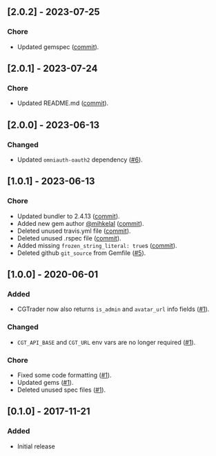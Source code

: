 ## [2.0.2] - 2023-07-25

### Chore

- Updated gemspec ([commit](https://github.com/CGTrader/omniauth-cgtrader/commit/13aae9cb45f0a821c248cf435c96c9941ebea607)).

## [2.0.1] - 2023-07-24

### Chore

- Updated README.md ([commit](https://github.com/CGTrader/omniauth-cgtrader/commit/b1b7850b66661be3b9e13fa2ec39b629b8f259af)).

## [2.0.0] - 2023-06-13

### Changed

- Updated `omniauth-oauth2` dependency ([#6](https://github.com/CGTrader/omniauth-cgtrader/pull/6)).

## [1.0.1] - 2023-06-13

### Chore

- Updated bundler to 2.4.13 ([commit](https://github.com/CGTrader/omniauth-cgtrader/commit/6f13eaeb1608cfb4b18d5d91ce3d18d0565addf6)).
- Added new gem author [@mihkelal](https://github.com/mihkelal) ([commit](https://github.com/CGTrader/omniauth-cgtrader/commit/b41e38868043b8948d0e3f6ebef14e1266bfcb29)).
- Deleted unused travis.yml file ([commit](https://github.com/CGTrader/omniauth-cgtrader/commit/54ca91a44b66e382212b0c73d425374184b31ae7)).
- Deleted unused .rspec file ([commit](https://github.com/CGTrader/omniauth-cgtrader/commit/971b1d5bcfaa7510b173d090b7bc6a72bdffba17)).
- Added missing `frozen_string_literal: true`s ([commit](https://github.com/CGTrader/omniauth-cgtrader/commit/79fea31423690787f1835853cc1cddc70ab9f6d6)).
- Deleted github `git_source` from Gemfile ([#5](https://github.com/CGTrader/omniauth-cgtrader/pull/5)).

## [1.0.0] - 2020-06-01

### Added

- CGTrader now also returns `is_admin` and `avatar_url` info fields ([#1](https://github.com/CGTrader/omniauth-cgtrader/pull/1)).

### Changed

- `CGT_API_BASE` and `CGT_URL` env vars are no longer required ([#1](https://github.com/CGTrader/omniauth-cgtrader/pull/1)).

### Chore

- Fixed some code formatting ([#1](https://github.com/CGTrader/omniauth-cgtrader/pull/1)).
- Updated gems ([#1](https://github.com/CGTrader/omniauth-cgtrader/pull/1)).
- Deleted unused spec files ([#1](https://github.com/CGTrader/omniauth-cgtrader/pull/1)).

## [0.1.0] - 2017-11-21

### Added

- Initial release

